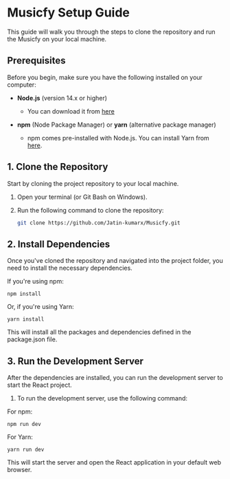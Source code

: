 # Musicfy Setup Guide

This guide will walk you through the steps to clone the repository and run the Musicfy on your local machine.

## Prerequisites

Before you begin, make sure you have the following installed on your computer:

- **Node.js** (version 14.x or higher)
  - You can download it from [here](https://nodejs.org/)
  
- **npm** (Node Package Manager) or **yarn** (alternative package manager)
  - npm comes pre-installed with Node.js. You can install Yarn from [here](https://yarnpkg.com/).

## 1. Clone the Repository

Start by cloning the project repository to your local machine.

1. Open your terminal (or Git Bash on Windows).
2. Run the following command to clone the repository:

   ```bash
   git clone https://github.com/Jatin-kumarx/Musicfy.git
## 2. Install Dependencies
Once you've cloned the repository and navigated into the project folder, you need to install the necessary dependencies.

 If you're using npm:

    npm install

Or, if you're using Yarn:

    yarn install

This will install all the packages and dependencies defined in the package.json file.

## 3. Run the Development Server
After the dependencies are installed, you can run the development server to start the React project.

1. To run the development server, use the following command:

For npm:

    npm run dev

For Yarn:

    yarn run dev

This will start the server and open the React application in your default web browser.
